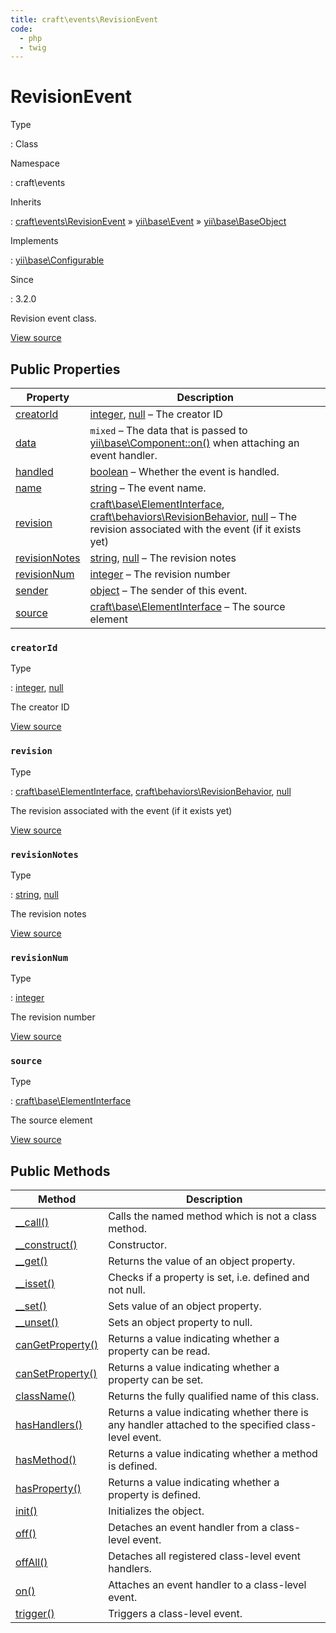 ```yaml
---
title: craft\events\RevisionEvent
code:
  - php
  - twig
---
```


# RevisionEvent

Type

:   Class

Namespace

:   craft\events

Inherits

:   [craft\events\RevisionEvent](craft-events-revisionevent.md) &raquo;
[yii\base\Event](https://www.yiiframework.com/doc/api/2.0/yii-base-event) &raquo;
[yii\base\BaseObject](https://www.yiiframework.com/doc/api/2.0/yii-base-baseobject)

Implements

:   [yii\base\Configurable](https://www.yiiframework.com/doc/api/2.0/yii-base-configurable)

Since

:   3.2.0



Revision event class.





[View source](https://github.com/craftcms/cms/blob/master/src/events/RevisionEvent.php)


## Public Properties

| Property                                                                                                       | Description
| -------------------------------------------------------------------------------------------------------------- | ----------------------------------------------------------------------------------------------------------------------------------------------------------------------------------------------------------------------------------------------
| [creatorId](craft-events-revisionevent.md#creatorid)                                                           | [integer](http://php.net/language.types.integer), [null](http://php.net/language.types.null) – The creator ID
| [data](https://www.yiiframework.com/doc/api/2.0/yii-base-event#$data-detail "Defined by yii\base\Event")       | `mixed` – The data that is passed to [yii\base\Component::on()](https://www.yiiframework.com/doc/api/2.0/yii-base-component#on()-detail) when attaching an event handler.
| [handled](https://www.yiiframework.com/doc/api/2.0/yii-base-event#$handled-detail "Defined by yii\base\Event") | [boolean](http://php.net/language.types.boolean) – Whether the event is handled.
| [name](https://www.yiiframework.com/doc/api/2.0/yii-base-event#$name-detail "Defined by yii\base\Event")       | [string](http://php.net/language.types.string) – The event name.
| [revision](craft-events-revisionevent.md#revision)                                                             | [craft\base\ElementInterface](craft-base-elementinterface.md), [craft\behaviors\RevisionBehavior](craft-behaviors-revisionbehavior.md), [null](http://php.net/language.types.null) – The revision associated with the event (if it exists yet)
| [revisionNotes](craft-events-revisionevent.md#revisionnotes)                                                   | [string](http://php.net/language.types.string), [null](http://php.net/language.types.null) – The revision notes
| [revisionNum](craft-events-revisionevent.md#revisionnum)                                                       | [integer](http://php.net/language.types.integer) – The revision number
| [sender](https://www.yiiframework.com/doc/api/2.0/yii-base-event#$sender-detail "Defined by yii\base\Event")   | [object](http://php.net/language.types.object) – The sender of this event.
| [source](craft-events-revisionevent.md#source)                                                                 | [craft\base\ElementInterface](craft-base-elementinterface.md) – The source element

### `creatorId`



Type

:   [integer](http://php.net/language.types.integer), [null](http://php.net/language.types.null)



The creator ID



[View source](https://github.com/craftcms/cms/blob/master/src/events/RevisionEvent.php#L30)



### `revision`



Type

:   [craft\base\ElementInterface](craft-base-elementinterface.md), [craft\behaviors\RevisionBehavior](craft-behaviors-revisionbehavior.md), [null](http://php.net/language.types.null)



The revision associated with the event (if it exists yet)



[View source](https://github.com/craftcms/cms/blob/master/src/events/RevisionEvent.php#L45)



### `revisionNotes`



Type

:   [string](http://php.net/language.types.string), [null](http://php.net/language.types.null)



The revision notes



[View source](https://github.com/craftcms/cms/blob/master/src/events/RevisionEvent.php#L40)



### `revisionNum`



Type

:   [integer](http://php.net/language.types.integer)



The revision number



[View source](https://github.com/craftcms/cms/blob/master/src/events/RevisionEvent.php#L35)



### `source`



Type

:   [craft\base\ElementInterface](craft-base-elementinterface.md)



The source element



[View source](https://github.com/craftcms/cms/blob/master/src/events/RevisionEvent.php#L25)







## Public Methods

| Method                                                                                                                                    | Description
| ----------------------------------------------------------------------------------------------------------------------------------------- | ----------------------------------------------------------------------------------------------------
| [__call()](https://www.yiiframework.com/doc/api/2.0/yii-base-baseobject#__call()-detail "Defined by yii\base\BaseObject")                 | Calls the named method which is not a class method.
| [__construct()](https://www.yiiframework.com/doc/api/2.0/yii-base-baseobject#__construct()-detail "Defined by yii\base\BaseObject")       | Constructor.
| [__get()](https://www.yiiframework.com/doc/api/2.0/yii-base-baseobject#__get()-detail "Defined by yii\base\BaseObject")                   | Returns the value of an object property.
| [__isset()](https://www.yiiframework.com/doc/api/2.0/yii-base-baseobject#__isset()-detail "Defined by yii\base\BaseObject")               | Checks if a property is set, i.e. defined and not null.
| [__set()](https://www.yiiframework.com/doc/api/2.0/yii-base-baseobject#__set()-detail "Defined by yii\base\BaseObject")                   | Sets value of an object property.
| [__unset()](https://www.yiiframework.com/doc/api/2.0/yii-base-baseobject#__unset()-detail "Defined by yii\base\BaseObject")               | Sets an object property to null.
| [canGetProperty()](https://www.yiiframework.com/doc/api/2.0/yii-base-baseobject#canGetProperty()-detail "Defined by yii\base\BaseObject") | Returns a value indicating whether a property can be read.
| [canSetProperty()](https://www.yiiframework.com/doc/api/2.0/yii-base-baseobject#canSetProperty()-detail "Defined by yii\base\BaseObject") | Returns a value indicating whether a property can be set.
| [className()](https://www.yiiframework.com/doc/api/2.0/yii-base-baseobject#className()-detail "Defined by yii\base\BaseObject")           | Returns the fully qualified name of this class.
| [hasHandlers()](https://www.yiiframework.com/doc/api/2.0/yii-base-event#hasHandlers()-detail "Defined by yii\base\Event")                 | Returns a value indicating whether there is any handler attached to the specified class-level event.
| [hasMethod()](https://www.yiiframework.com/doc/api/2.0/yii-base-baseobject#hasMethod()-detail "Defined by yii\base\BaseObject")           | Returns a value indicating whether a method is defined.
| [hasProperty()](https://www.yiiframework.com/doc/api/2.0/yii-base-baseobject#hasProperty()-detail "Defined by yii\base\BaseObject")       | Returns a value indicating whether a property is defined.
| [init()](https://www.yiiframework.com/doc/api/2.0/yii-base-baseobject#init()-detail "Defined by yii\base\BaseObject")                     | Initializes the object.
| [off()](https://www.yiiframework.com/doc/api/2.0/yii-base-event#off()-detail "Defined by yii\base\Event")                                 | Detaches an event handler from a class-level event.
| [offAll()](https://www.yiiframework.com/doc/api/2.0/yii-base-event#offAll()-detail "Defined by yii\base\Event")                           | Detaches all registered class-level event handlers.
| [on()](https://www.yiiframework.com/doc/api/2.0/yii-base-event#on()-detail "Defined by yii\base\Event")                                   | Attaches an event handler to a class-level event.
| [trigger()](https://www.yiiframework.com/doc/api/2.0/yii-base-event#trigger()-detail "Defined by yii\base\Event")                         | Triggers a class-level event.









